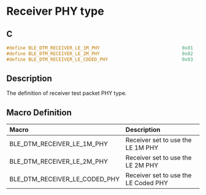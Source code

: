 # Receiver PHY type

## C

```c
#define BLE_DTM_RECEIVER_LE_1M_PHY                              0x01
#define BLE_DTM_RECEIVER_LE_2M_PHY                              0x02
#define BLE_DTM_RECEIVER_LE_CODED_PHY                           0x03
```

## Description

The definition of receiver test packet PHY type.

## Macro Definition

|Macro|Description|
|:---|:---|
|BLE_DTM_RECEIVER_LE_1M_PHY|Receiver set to use the LE 1M PHY|
|BLE_DTM_RECEIVER_LE_2M_PHY|Receiver set to use the LE 2M PHY|
|BLE_DTM_RECEIVER_LE_CODED_PHY|Receiver set to use the LE Coded PHY|
